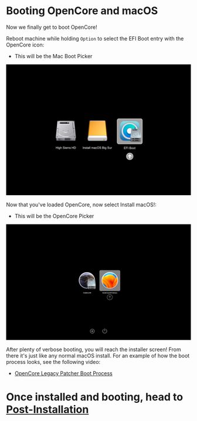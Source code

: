 # Booting OpenCore and macOS

Now we finally get to boot OpenCore!

Reboot machine while holding `Option` to select the EFI Boot entry with the OpenCore icon:

* This will be the Mac Boot Picker

![](../images/efi-boot.png)

Now that you've loaded OpenCore, now select Install macOS!:

* This will be the OpenCore Picker

![](../images/oc-boot.png)


After plenty of verbose booting, you will reach the installer screen! From there it's just like any normal macOS install. For an example of how the boot process looks, see the following video:

* [OpenCore Legacy Patcher Boot Process](https://www.youtube.com/watch?v=AN3zsbQV_n4)

# Once installed and booting, head to [Post-Installation](./POST-INSTALL.md)